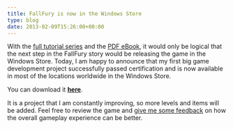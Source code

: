 ```yaml
---
title: FallFury is now in the Windows Store
type: blog
date: 2013-02-09T15:26:00+00:00
---
```


With the [full tutorial series][1] and the [PDF eBook][2], it would only be logical that the next step in the FallFury story would be releasing the game in the Windows Store. Today, I am happy to announce that my first big game development project successfully passed certification and is now available in most of the locations worldwide in the Windows Store. 

You can download it **[here][3]**. 

It is a project that I am constantly improving, so more levels and items will be added. Feel free to review the game and [give me some feedback][4] on how the overall gameplay experience can be better.

 [1]: http://dennisdel.com/fallfury-now-available-on-channel9-coding4fun-and-codeplex
 [2]: http://dennisdel.com/fallfury-ebook-available
 [3]: http://apps.microsoft.com/windows/en-us/app/c4f-fallfury/e23c36da-1a5e-4389-bcfc-ea388afc4746
 [4]: http://dennisdel.com/about